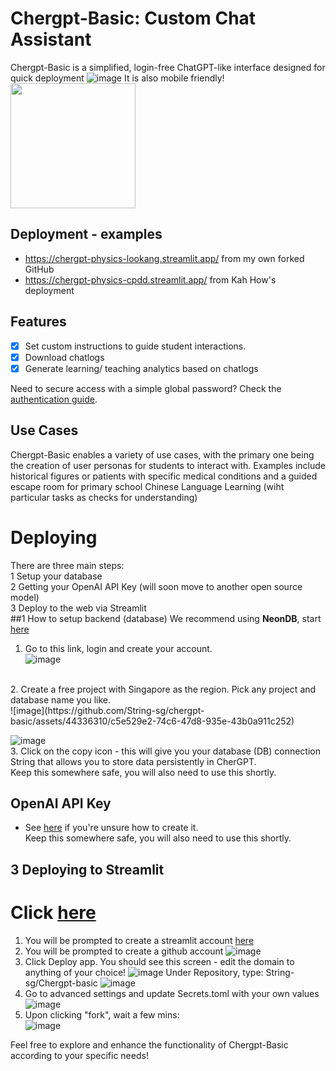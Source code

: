 # Chergpt-Basic: Custom Chat Assistant
Chergpt-Basic is a simplified, login-free ChatGPT-like interface designed for quick deployment
![image](https://github.com/String-sg/chergpt-basic/assets/44336310/7781fef9-7954-4a47-9523-0edb200b48c0)
It is also mobile friendly! <br>
<img src="https://github.com/String-sg/chergpt-basic/assets/44336310/f21a155a-75a2-4ab5-be5f-95c25ca5c2d9" width="200" />

## Deployment - examples
-  https://chergpt-physics-lookang.streamlit.app/ from my own forked GitHub 
-  https://chergpt-physics-cpdd.streamlit.app/  from Kah How's deployment

## Features
- [x] Set custom instructions to guide student interactions.
- [x] Download chatlogs
- [x] Generate learning/ teaching analytics based on chatlogs

Need to secure access with a simple global password? Check the [authentication guide](https://docs.streamlit.io/knowledge-base/deploy/authentication-without-sso).

## Use Cases
Chergpt-Basic enables a variety of use cases, with the primary one being the creation of user personas for students to interact with. Examples include historical figures or patients with specific medical conditions and a guided escape room for primary school Chinese Language Learning (wiht particular tasks as checks for understanding)

# Deploying
There are three main steps:<br>
1 Setup your database <br>
2 Getting your OpenAI API Key (will soon move to another open source model) <br>
3 Deploy to the web via Streamlit <br>
##1 How to setup backend (database)
We recommend using **NeonDB**, start [here](https://console.neon.tech/) <br>

1. Go to this link, login and create your account.<br>
![image](https://github.com/String-sg/chergpt-basic/assets/44336310/c4921ffc-15ec-48d2-a4ba-8dec02ef66c1)
<br>
2. Create a free project with Singapore as the region. Pick any project and database name you like. <br>
![image](https://github.com/String-sg/chergpt-basic/assets/44336310/c5e529e2-74c6-47d8-935e-43b0a911c252)

![image](https://github.com/String-sg/chergpt-basic/assets/44336310/f5a3f4f3-dfb1-440d-959b-d71c5a6b00e2)
<br>
3. Click on the copy icon - this will give you your database (DB) connection String that allows you to store data persistently in CherGPT.<br>
Keep this somewhere safe, you will also need to use this shortly.

## OpenAI API Key
- See [here](https://teachertech.beehiiv.com/p/api-openai) if you're unsure how to create it.<br>
Keep this somewhere safe, you will also need to use this shortly.

## 3 Deploying to Streamlit

# Click [here]([https://share.streamlit.io/create-from-fork?owner=string-sg&repository=chergpt-basic&branch=main&mainModule=main.py&appId=c730ddec-3987-442a-9ed0-14754a284ed0](https://share.streamlit.io/deploy))



1. You will be prompted to create a streamlit account [here](https://streamlit.io/)
2. You will be prompted to create a github account
![image](https://github.com/String-sg/chergpt-basic/assets/44336310/f6db1538-2481-4cd8-95e0-a45a02285768)
3. Click Deploy app. You should see this screen - edit the domain to anything of your choice!
![image](https://github.com/String-sg/chergpt-basic/assets/44336310/a0a72e78-b3ef-4e3e-9698-c4378c13defc)
Under Repository, type: String-sg/Chergpt-basic
![image](https://github.com/String-sg/chergpt-basic/assets/44336310/8574e485-06fb-4b0c-b7d9-48755ce7bc8d)
5. Go to advanced settings and update Secrets.toml with your own values
![image](https://github.com/String-sg/chergpt-basic/assets/44336310/114583ab-a36e-4725-8d65-3705393293a3)
6. Upon clicking "fork", wait a few mins:<br>
![image](https://github.com/String-sg/chergpt-basic/assets/44336310/6270480b-0e97-4195-815f-5f9b7e2939fd)


Feel free to explore and enhance the functionality of Chergpt-Basic according to your specific needs!
